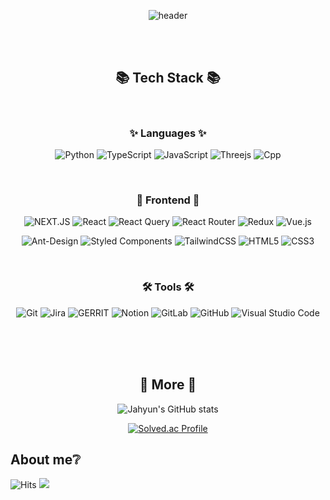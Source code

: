 <div align="center">

![header](https://capsule-render.vercel.app/api?type=rounded&color=timeGradient&text=Welcome%20to%20JaHyun's%20GitHub%20👋&animation=twinkling&fontSize=40&fontAlignY=50&fontAlign=50&height=180)

</div>

<br/>
<br/>

<div align=center>
	<h2>📚 Tech Stack 📚</h2>
</div>

<div align="center">
<br/>
<h3>✨ Languages ✨</h3>

![Python](https://img.shields.io/badge/Python-3776AB.svg?&style=flat-square&logo=Python&logoColor=white)
![TypeScript](https://img.shields.io/badge/TypeScript-007ACC?style=flat-square&logo=typescript&logoColor=white)
![JavaScript](https://img.shields.io/badge/Javascript-F7DF1E?style=flat-square&logo=javascript&logoColor=white)
![Threejs](https://img.shields.io/badge/threejs-black?style=flat-square&logo=three.js&logoColor=white)
![Cpp](https://img.shields.io/badge/c++-00599C?style=flat-square&logo=c%2B%2B&logoColor=white)

<br/>
<h3>🎨 Frontend 🎨</h3>

![NEXT.JS](https://img.shields.io/badge/Next.js-000000?style=flat-square&logo=Next.js&logoColor=white)
![React](https://img.shields.io/badge/react-%2320232a.svg?style=flat-square&logo=react&logoColor=%2361DAFB)
![React Query](https://img.shields.io/badge/-React%20Query-FF4154?style=flat-square&logo=react%20query&logoColor=white)
![React Router](https://img.shields.io/badge/React_Router-CA4245?style=flat-square&logo=react-router&logoColor=white)
![Redux](https://img.shields.io/badge/redux-%23593d88.svg?style=flat-square&logo=redux&logoColor=white)
![Vue.js](https://img.shields.io/badge/vuejs-%2335495e.svg?style=flat-square&logo=vuedotjs&logoColor=%234FC08D)

![Ant-Design](https://img.shields.io/badge/-AntDesign-%230170FE?style=flat-square&logo=ant-design&logoColor=white)
![Styled Components](https://img.shields.io/badge/styled--components-DB7093?style=flat-square&logo=styled-components&logoColor=white)
![TailwindCSS](https://img.shields.io/badge/tailwindcss-%2338B2AC.svg?style=flat-square&logo=tailwind-css&logoColor=white)
![HTML5](https://img.shields.io/badge/Html5-%23E34F26.svg?style=flat-square&logo=html5&logoColor=white)
![CSS3](https://img.shields.io/badge/Css3-%231572B6.svg?style=flat-square&logo=css3&logoColor=white)

<!-- <br/>
<p>✨ Backend ✨</p>

![django](https://img.shields.io/badge/django-092E20?style=flat-square&logo=django&logoColor=white) -->

<br/>
<h3>🛠 Tools 🛠</h3>

![Git](https://img.shields.io/badge/git-%23F05033.svg?style=flat-square&logo=git&logoColor=white)
![Jira](https://img.shields.io/badge/jira-%230A0FFF.svg?style=flat-square&logo=jira&logoColor=white)
![GERRIT](https://img.shields.io/badge/Gerrit-EEEEEE?style=flat-square&logo=gerrit&logoColor=white)
![Notion](https://img.shields.io/badge/Notion-%23000000.svg?style=flat-square&logo=notion&logoColor=white)
![GitLab](https://img.shields.io/badge/gitlab-%23181717.svg?style=flat-square&logo=gitlab&logoColor=white)
![GitHub](https://img.shields.io/badge/github-%23121011.svg?style=flat-square&logo=github&logoColor=white)
![Visual Studio Code](https://img.shields.io/badge/Visual%20Studio%20Code-0078d7.svg?style=flat-square&logo=visual-studio-code&logoColor=white)

<br/>

</div>

<br/>
<br/>

<div align=center>
	<h2>🎀 More 🎀</h2>
</div>

<div align=center>


![Jahyun's GitHub stats](https://github-readme-stats.vercel.app/api?username=YOONJAHYUN&show_icons=true&theme=solarized-light)

[![Solved.ac
Profile](http://mazassumnida.wtf/api/generate_badge?boj=jalonge)](https://solved.ac/jalonge)

</div>

<div>
	<h2>About me❔</h2>
</div>


![Hits](https://hits.seeyoufarm.com/api/count/incr/badge.svg?url=https%3A%2F%2Fgithub.com%2FYOONJAHYUN%2Fhit-counter&count_bg=%23B4B4B4&title_bg=%23FF3C3C&icon=sparkpost.svg&icon_color=%23FFFFFF&title=hits&edge_flat=false)
<a href="https://www.instagram.com/y00njahyun/?hl=ko" target="_blank"><img src="https://img.shields.io/badge/Instagram-E4405F?style=flat&logo=Instagram&logoColor=white"/></a>


